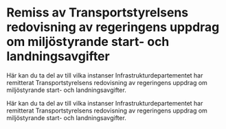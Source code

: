 # Remiss av Transportstyrelsens redovisning av regeringens uppdrag om miljöstyrande start- och landningsavgifter

Här kan du ta del av till vilka instanser Infrastrukturdepartementet har remitterat Transportstyrelsens redovisning av regeringens uppdrag om miljöstyrande start- och landningsavgifter.

Här kan du ta del av till vilka instanser Infrastrukturdepartementet har remitterat Transportstyrelsens redovisning av regeringens uppdrag om miljöstyrande start- och landningsavgifter.
